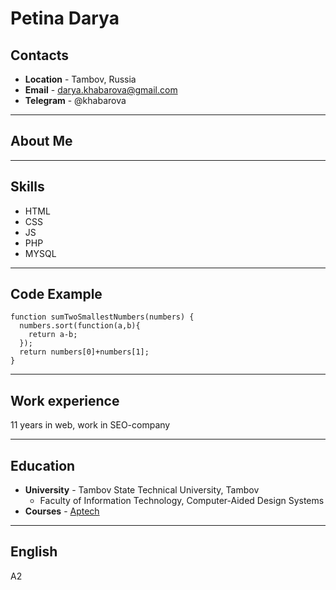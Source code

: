 # Petina Darya
## Contacts

* **Location** - Tambov, Russia
* **Email** - darya.khabarova@gmail.com
* **Telegram** - @khabarova
**********************************
## About Me

**********************************
## Skills

* HTML
* CSS
* JS
* PHP
* MYSQL
**********************************
## Code Example

```
function sumTwoSmallestNumbers(numbers) {  
  numbers.sort(function(a,b){
    return a-b;
  });
  return numbers[0]+numbers[1];
}
```
***********************************
## Work experience

11 years in web, work in SEO-company
***********************************
## Education

* **University** - Tambov State Technical University, Tambov
    + Faculty of Information Technology, Computer-Aided Design Systems
* **Courses** - [Aptech](http://aptech-russia.com/)
***********************************
## English
A2
